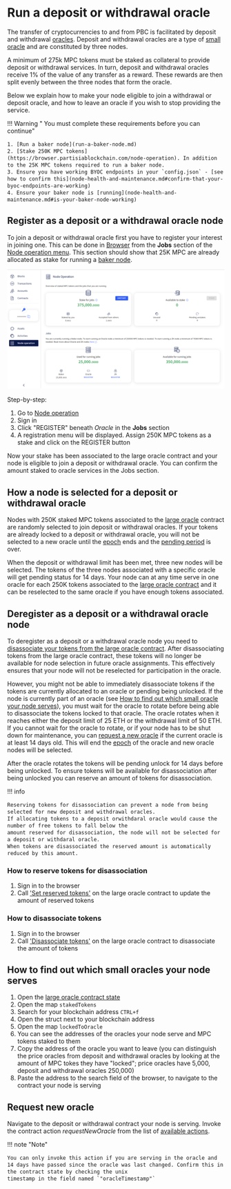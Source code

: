 # Run a deposit or withdrawal oracle

The transfer of cryptocurrencies to and from PBC is facilitated by
deposit and withdrawal [oracles](../pbc-fundamentals/dictionary.md#oracle-node).
Deposit and withdrawal oracles are a type of [small oracle](../pbc-fundamentals/dictionary.md#small-oracle) and are
constituted by three nodes.

A minimum of 275k MPC tokens must be staked as collateral to provide deposit or withdrawal services.
In turn, deposit and withdrawal oracles receive 1% of the value of any transfer as a reward.
These rewards are then split evenly between the three nodes that form the oracle.

Below we explain how to make your node eligible to join a withdrawal or deposit oracle, and how to leave an oracle if
you wish to
stop providing the service.

!!! Warning " You must complete these requirements before you can continue"

    1. [Run a baker node](run-a-baker-node.md)
    2. [Stake 250K MPC tokens](https://browser.partisiablockchain.com/node-operation). In addition to the 25K MPC tokens required to run a baker node.
    3. Ensure you have working BYOC endpoints in your `config.json` - [see how to confirm this](node-health-and-maintenance.md#confirm-that-your-byoc-endpoints-are-working) 
    4. Ensure your baker node is [running](node-health-and-maintenance.md#is-your-baker-node-working)

## Register as a deposit or a withdrawal oracle node

To join a deposit or withdrawal oracle first you have to register your interest in joining one. This can be done
in [Browser](https://browser.partisiablockchain.com/blocks)
from the **Jobs** section of the [Node operation menu](https://browser.partisiablockchain.com/node-operation). This
section should show that 25K MPC are already
allocated as stake for running a [baker node](../pbc-fundamentals/dictionary.md#baker-node).

![Oracle Node registration](./img/run-a-deposit-or-withdrawal-oracle-node-00.png)

Step-by-step:

1. Go to  [Node operation](https://browser.partisiablockchain.com/node-operation)
2. Sign in
3. Click "REGISTER" beneath _Oracle_ in the **Jobs** section
4. A registration menu will be displayed. Assign 250K MPC tokens as a stake and click on the REGISTER button

Now your stake has been associated to the large oracle contract and your node is eligible to join a deposit or
withdrawal oracle. You can confirm the amount staked to oracle
services in the Jobs section.

## How a node is selected for a deposit or withdrawal oracle

Nodes with 250K staked MPC tokens associated to
the [large oracle](../pbc-fundamentals/governance-system-smart-contracts-overview.md#node-operation) contract are
randomly selected to join deposit or withdrawal oracles.
If your tokens are already locked to a deposit or withdrawal oracle, you will not be selected to a new oracle until
the [epoch](../pbc-fundamentals/dictionary.md#epoch) ends and
the [pending period](node-payment-rewards-and-risks.md#how-long-does-it-take-to-retrieve-stakes-from-a-node-service) is
over.

When the deposit or withdrawal limit has been met, three new nodes will be selected. The tokens of the three nodes
associated with a specific oracle will get pending status for 14 days. Your node can at any time serve in one oracle for
each 250K tokens associated to
the [large oracle contract](https://browser.partisiablockchain.com/contracts/04f1ab744630e57fb9cfcd42e6ccbf386977680014/associateTokensToContract)
and
it can be reselected to the same oracle if you have enough tokens associated.

## Deregister as a deposit or a withdrawal oracle node

To deregister as a deposit or a withdrawal oracle node you need to [disassociate your tokens from the large oracle contract](https://browser.partisiablockchain.com/contracts/04f1ab744630e57fb9cfcd42e6ccbf386977680014/disassociateTokensFromContract).
After disassociating tokens from the large oracle contract, these tokens will no longer be available for 
node selection in future oracle assignments. This effectively ensures that your node will not be reselected
for participation in the oracle.

However, you might not be able to immediately disassociate tokens if the tokens are currently allocated to an oracle or pending being unlocked. If
the node is currently part of an oracle
(see [How to find out which small oracle your node serves](#how-to-find-out-which-small-oracle-your-node-serves)),
you must wait for the oracle to rotate before being able to disassociate the tokens locked to that
oracle.
The oracle rotates when it reaches either the deposit limit of 25 ETH or the withdrawal limit of 50 ETH.
If you cannot wait for the oracle to rotate, or if your node has to be shut down for
maintenance, you can [request a new oracle](#request-new-oracle) if the current oracle is at least 14 days old. This will
end the [epoch](../pbc-fundamentals/dictionary.md#epoch) of the oracle and new oracle nodes will be
selected.

After the oracle rotates the tokens will be pending unlock for 14 days before being
unlocked. To ensure tokens will be available for disassociation after being unlocked you can reserve
an amount of tokens for disassociation.

!!! info

    Reserving tokens for disassociation can prevent a node from being selected for new deposit and withdrawal oracles.
    If allocating tokens to a deposit orwithdaral oracle would cause the number of free tokens to fall below the 
    amount reserved for disassociation, the node will not be selected for a deposit or withdaral oracle.
    When tokens are disassociated the reserved amount is automatically reduced by this amount.

### How to reserve tokens for disassociation
1. Sign in to the browser
2. Call [
   'Set reserved tokens'](https://browser.partisiablockchain.com/contracts/04f1ab744630e57fb9cfcd42e6ccbf386977680014/setReservedTokens) on the large oracle contract to update the amount of reserved tokens

### How to disassociate tokens
1. Sign in to the browser
2. Call ['Disassociate tokens'](https://browser.partisiablockchain.com/contracts/04f1ab744630e57fb9cfcd42e6ccbf386977680014/disassociateTokens) on the large oracle contract to disassociate the amount of tokens

## How to find out which small oracles your node serves

1. Open
   the [large oracle contract state](https://browser.partisiablockchain.com/contracts/04f1ab744630e57fb9cfcd42e6ccbf386977680014?tab=state)
2. Open the map `stakedTokens`
3. Search for your blockchain address `CTRL+f`
4. Open the struct next to your blockchain address
5. Open the map `lockedToOracle`
6. You can see the addresses of the oracles your node serve and MPC tokens staked to them
7. Copy the address of the oracle you want to leave (you can distinguish the price oracles from deposit and withdrawal
   oracles by looking at the amount of MPC tokes they have "locked"; price oracles have 5,000, deposit and withdrawal
   oracles 250,000)
8. Paste the address to the search field of the browser, to navigate to the contract your node is serving

## Request new oracle

Navigate to the deposit or withdrawal contract your node is serving.
Invoke the contract action _requestNewOracle_ from the list
of [available actions](../pbc-fundamentals/governance-system-smart-contracts-overview.md#small-oracles).

!!! note "Note"

    You can only invoke this action if you are serving in the oracle and
    14 days have passed since the oracle was last changed. Confirm this in the contract state by checking the unix
    timestamp in the field named `"oracleTimestamp"`
